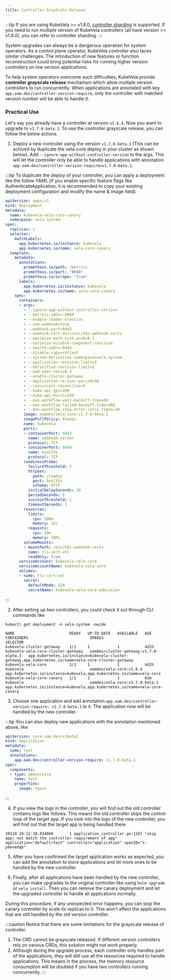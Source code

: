 ```yaml
---
title: Controller GrayScale Release
---
```


:::tip
If you are using KubeVela >= v1.8.0, [controller sharding](./controller-sharding.md) is supported. If you need to run multiple version of KubeVela controllers (all have version >= v1.8.0), you can refer to controller sharding.
:::

System upgrades can always be a dangerous operation for system operators. As a control plane operator, KubeVela controller also faces similar challenges. The introduction of new features or function reconstruction could bring potential risks for running higher version controllers on low version applications.

To help system operators overcome such difficulties, KubeVela provide **controller grayscale release** mechanism which allow multiple version controllers to run concurrently. When applications are annotated with key `app.oam.dev/controller-version-require`, only the controller with matched version number will be able to handle it.

### Practical Use

Let's say you already have a controller at version `v1.6.4`. Now you want to upgrade to `v1.7.0-beta.1`. To use the controller grayscale release, you can follow the below actions.

1. Deploy a new controller using the version `v1.7.0-beta.1` (This can be achived by duplicate the vela-core deploy in your cluster as shown below). Add `--ignore-app-without-controller-version` to the args. This will let the controller only be able to handle applications with annotation `app.oam.dev/controller-version-require=v1.7.0-beta.1`.

:::tip
To duplicate the deploy of your controller, you can apply a deployment like the follow YAML (if you enable specific feature flags like AuthenticateApplication, it is recommended to copy your existing deployment configuration and modify the name & image field)
```yaml
apiVersion: apps/v1
kind: Deployment
metadata:
  name: kubevela-vela-core-canary
  namespace: vela-system
spec:
  replicas: 1
  selector:
    matchLabels:
      app.kubernetes.io/instance: kubevela
      app.kubernetes.io/name: vela-core-canary
  template:
    metadata:
      annotations:
        prometheus.io/path: /metrics
        prometheus.io/port: "8080"
        prometheus.io/scrape: "true"
      labels:
        app.kubernetes.io/instance: kubevela
        app.kubernetes.io/name: vela-core-canary
    spec:
      containers:
      - args:
        - --ignore-app-without-controller-version
        - --metrics-addr=:8080
        - --enable-leader-election
        - --use-webhook=true
        - --webhook-port=9443
        - --webhook-cert-dir=/etc/k8s-webhook-certs
        - --optimize-mark-with-prob=0.1
        - --optimize-disable-component-revision
        - --health-addr=:9440
        - --disable-caps=rollout
        - --system-definition-namespace=vela-system
        - --application-revision-limit=2
        - --definition-revision-limit=2
        - --oam-spec-ver=v0.3
        - --enable-cluster-gateway
        - --application-re-sync-period=5m
        - --concurrent-reconciles=4
        - --kube-api-qps=100
        - --kube-api-burst=200
        - --max-workflow-wait-backoff-time=60
        - --max-workflow-failed-backoff-time=300
        - --max-workflow-step-error-retry-times=10
        image: oamdev/vela-core:v1.7.0-beta.1
        imagePullPolicy: Always
        name: kubevela
        ports:
        - containerPort: 9443
          name: webhook-server
          protocol: TCP
        - containerPort: 9440
          name: healthz
          protocol: TCP
        readinessProbe:
          failureThreshold: 3
          httpGet:
            path: /readyz
            port: healthz
            scheme: HTTP
          initialDelaySeconds: 30
          periodSeconds: 5
          successThreshold: 1
          timeoutSeconds: 1
        resources:
          limits:
            cpu: 500m
            memory: 1Gi
          requests:
            cpu: 50m
            memory: 20Mi
        volumeMounts:
        - mountPath: /etc/k8s-webhook-certs
          name: tls-cert-vol
          readOnly: true
      serviceAccount: kubevela-vela-core
      serviceAccountName: kubevela-vela-core
      volumes:
      - name: tls-cert-vol
        secret:
          defaultMode: 420
          secretName: kubevela-vela-core-admission
```
:::

2. After setting up two controllers, you could check it out through CLI commands like 
```
kubectl get deployment -n vela-system -owide
```
```
NAME                        READY   UP-TO-DATE   AVAILABLE   AGE    CONTAINERS                           IMAGES                                  SELECTOR
kubevela-cluster-gateway    1/1     1            1           4d2h   kubevela-vela-core-cluster-gateway   oamdev/cluster-gateway:v1.7.0-alpha.3   app.kubernetes.io/instance=kubevela-cluster-gateway,app.kubernetes.io/name=vela-core-cluster-gateway
kubevela-vela-core          1/1     1            1           4d2h   kubevela                             oamdev/vela-core:v1.6.4                 app.kubernetes.io/instance=kubevela,app.kubernetes.io/name=vela-core
kubevela-vela-core-canary   1/1     1            1           63m    kubevela                             oamdev/vela-core:v1.7.0-beta.1          app.kubernetes.io/instance=kubevela,app.kubernetes.io/name=vela-core-canary
```

3. Choose one application and add annotation `app.oam.dev/controller-version-require: v1.7.0-beta.1` to it. The application now will be handled by the new controller.

:::tip
You can also deploy new applications with the annotation mentioned above, like
```yaml
apiVersion: core.oam.dev/v1beta1
kind: Application
metadata:
  name: test
  annotations:
    app.oam.dev/controller-version-require: v1.7.0-beta.1
spec:
  components:
  - type: webservice
    name: test
    properties:
      image: nginx
```
:::

4. If you view the logs in the controller, you will find out the old controller contains logs like follows. This means the old controller skips the control loop of the target app. If you look into the logs of the new controller, you will find out that the target app is being handled there.
```
I0110 10:12:30.034066       1 application_controller.go:128] "skip app: not match the controller requirement of app" application="default/test" controller="application" spanID="i-p8enedq6"
```

5. After you have confirmed the target application works as expected, you can add the annotation to more applications and let more ones to be handled by the new controller.

6. Finally, after all applications have been handled by the new controller, you can make upgrades to the original controller like using `helm upgrade` or `vela install`. Then you can remove the canary deployment and let the upgraded controller to handle all applications normally.

During this procedure, if any unexpected error happens, you can stop the canary controller by scale its replicas to 0. This won't affect the applications that are still handled by the old version controller.

:::caution
Notice that there are some limitations for the grayscale release of controller.
1. The CRD cannot be grayscale released. If different version controllers rely on various CRDs, this solution might not work properly.
2. Although during the upgrade process, each controller only handles part of the applications, they will still use all the resources required to handle applications. This means in the process, the memory resource consumption will be doubled if you have two controllers running concurrently.
:::